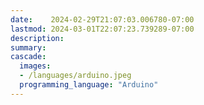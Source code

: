 ```yaml
---
date:    2024-02-29T21:07:03.006780-07:00
lastmod: 2024-03-01T22:07:23.739289-07:00
description: 
summary:     
cascade:
  images:
  - /languages/arduino.jpeg
  programming_language: "Arduino"
---
```

